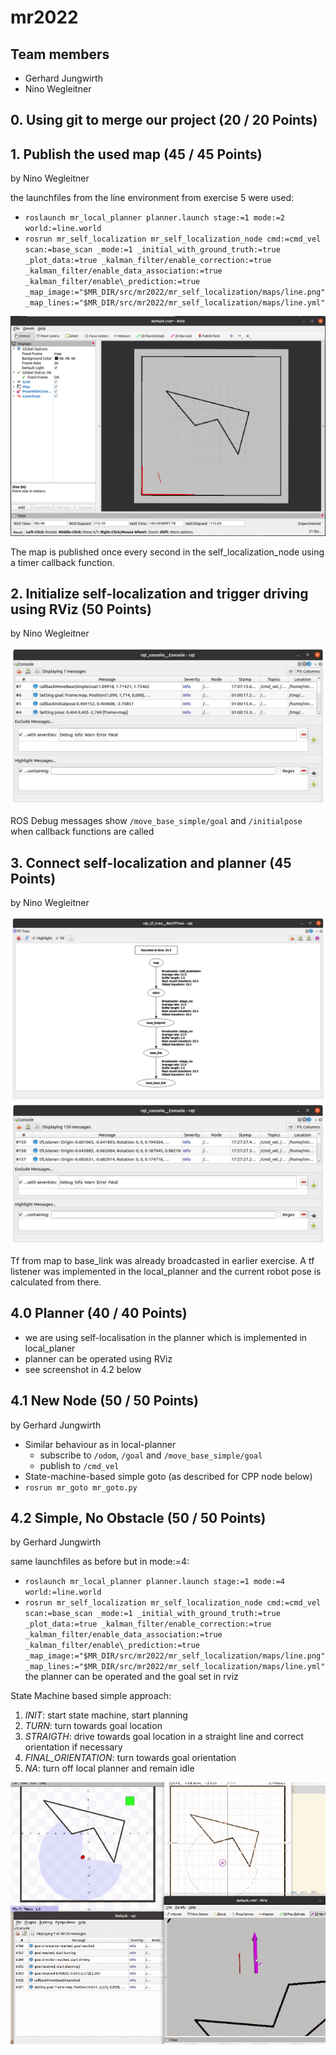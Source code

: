 # mr2022

## Team members

* Gerhard Jungwirth
* Nino Wegleitner

## 0. Using git to merge our project (20 / 20 Points)

## 1. Publish the used map (45 / 45 Points)
by Nino Wegleitner

the launchfiles from the line environment from exercise 5 were used:
* `roslaunch mr_local_planner planner.launch stage:=1 mode:=2 world:=line.world`
* `rosrun mr_self_localization mr_self_localization_node cmd:=cmd_vel scan:=base_scan _mode:=1 _initial_with_ground_truth:=true _plot_data:=true _kalman_filter/enable_correction:=true _kalman_filter/enable_data_association:=true _kalman_filter/enable\_prediction:=true _map_image:="$MR_DIR/src/mr2022/mr_self_localization/maps/line.png" _map_lines:="$MR_DIR/src/mr2022/mr_self_localization/maps/line.yml"`

![](img/map_rviz.png)

The map is published once every second in the self_localization_node using a timer callback function. 

## 2. Initialize self-localization and trigger driving using RViz (50 Points)
by Nino Wegleitner

![](img/debug_msg.png)

ROS Debug messages show `/move_base_simple/goal` and `/initialpose` when callback functions are called

## 3. Connect self-localization and planner (45 Points)
by Nino Wegleitner

![](img/rqt_tf_tree.png)
![](img/tflistener.png)

Tf from map to base_link was already broadcasted in earlier exercise. A tf listener was implemented in the local_planner and the current robot pose is calculated from there.

## 4.0 Planner (40 / 40 Points)

* we are using self-localisation in the planner which is implemented in local_planer
* planner can be operated using RViz
* see screenshot in 4.2 below

## 4.1 New Node (50 / 50 Points)
by Gerhard Jungwirth

* Similar behaviour as in local-planner
    * subscribe to `/odom`, `/goal` and `/move_base_simple/goal`
    * publish to `/cmd_vel`
* State-machine-based simple goto (as described for CPP node below)
* `rosrun mr_goto mr_goto.py`

## 4.2 Simple, No Obstacle (50 / 50 Points)
by Gerhard Jungwirth

same launchfiles as before but in mode:=4:
* `roslaunch mr_local_planner planner.launch stage:=1 mode:=4 world:=line.world`
* `rosrun mr_self_localization mr_self_localization_node cmd:=cmd_vel scan:=base_scan _mode:=1 _initial_with_ground_truth:=true _plot_data:=true _kalman_filter/enable_correction:=true _kalman_filter/enable_data_association:=true _kalman_filter/enable\_prediction:=true _map_image:="$MR_DIR/src/mr2022/mr_self_localization/maps/line.png" _map_lines:="$MR_DIR/src/mr2022/mr_self_localization/maps/line.yml"`
the planner can be operated and the goal set in rviz

State Machine based simple approach:

1. *INIT*: start state machine, start planning
2. *TURN*: turn towards goal location
3. *STRAIGTH*: drive towards goal location in a straight line and correct orientation if necessary
4. *FINAL_ORIENTATION*: turn towards goal orientation
5. *NA*: turn off local planner and remain idle

![](img/planner_rviz_simple.gif)
